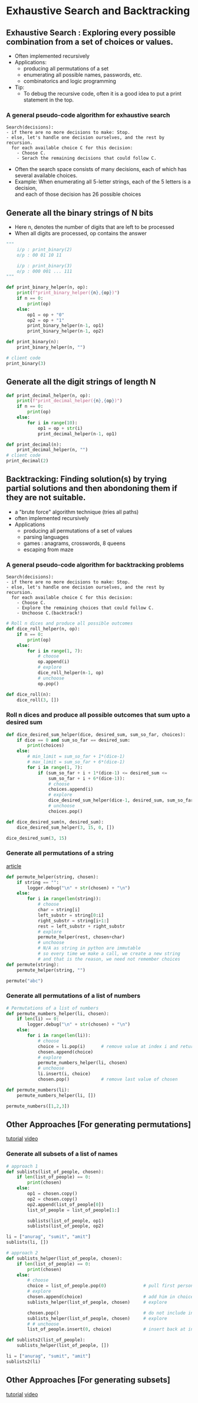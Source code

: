 # Exhaustive Search and Backtracking

## Exhaustive Search : Exploring every possible combination from a set of choices or values.
- Often implemented recursively
- Applications:
  - producing all permutations of a set
  - enumerating all possible names, passwords, etc.
  - combinatorics and logic programming
- Tip:
  - To debug the recursive code, often it is a good idea to put a print statement in the top.
### A general pseudo-code algorithm for exhaustive search
```shell
Search(decisions):
- if there are no more decisions to make: Stop.
- else, let's handle one decision ourselves, and the rest by recursion.
  for each available choice C for this decision:
    - Choose C.
    - Serach the remaining decisions that could follow C.
```
- Often the search space consists of many decisions, each of which has several available choices.
- Example: When enumerating all 5-letter strings, each of the 5 letters is a decision, <br>
           and each of those decision has 26 possible choices

## Generate all the binary strings of N bits
- Here n, denotes the number of digits that are left to be processed
- When all digits are processed, op contains the answer
```python
"""
    i/p : print_binary(2)
    o/p : 00 01 10 11  

    i/p : print_binary(3)
    o/p : 000 001 ... 111
"""

def print_binary_helper(n, op):
    print(f"print_binary_helper({n},{op})")
    if n == 0:
        print(op)
    else:
        op1 = op + "0"
        op2 = op + "1"
        print_binary_helper(n-1, op1)
        print_binary_helper(n-1, op2)

def print_binary(n):
    print_binary_helper(n, "")

# client code
print_binary(3)
```
## Generate all the digit strings of length N
```python
def print_decimal_helper(n, op):
    print(f"print_decimal_helper({n},{op})")
    if n == 0:
        print(op)
    else:
        for i in range(10):
            op1 = op + str(i)
            print_decimal_helper(n-1, op1)

def print_decimal(n):
    print_decimal_helper(n, "")
# client code
print_decimal(2)
```
## Backtracking: Finding solution(s) by trying partial solutions and then abondoning them if they are not suitable.
- a "brute force"  algorithm technique (tries all paths)
- often implemented recursively
- Applications
  - producing all permutations of a set of values
  - parsing languages
  - games : anagrams, crosswords, 8 queens
  - escaping from maze

### A general pseudo-code algorithm for backtracking problems
```shell
Search(decisions):
- if there are no more decisions to make: Stop.
- else, let's handle one decision ourselves, and the rest by recursion.
  for each available choice C for this decision:
    - Choose C.
    - Explore the remaining choices that could follow C.
    - Unchoose C.(backtrack!)
```
```python
# Roll n dices and produce all possible outcomes
def dice_roll_helper(n, op):
    if n == 0:
        print(op)
    else:
        for i in range(1, 7):
            # choose
            op.append(i)
            # explore
            dice_roll_helper(n-1, op)
            # unchoose
            op.pop()

def dice_roll(n):
    dice_roll(3, [])
```
### Roll n dices and produce all possible outcomes that sum upto a desired sum
```python
def dice_desired_sum_helper(dice, desired_sum, sum_so_far, choices):
    if dice == 0 and sum_so_far == desired_sum:
        print(choices)
    else:
        # min_limit = sum_so_far + 1*(dice-1)
        # max_limit = sum_so_far + 6*(dice-1)
        for i in range(1, 7):
            if (sum_so_far + i + 1*(dice-1) <= desired_sum <= 
                sum_so_far + i + 6*(dice-1)):    
                # choose
                choices.append(i)
                # explore
                dice_desired_sum_helper(dice-1, desired_sum, sum_so_far+i, choices)
                # unchoose
                choices.pop()

def dice_desired_sum(n, desired_sum):
    dice_desired_sum_helper(3, 15, 0, [])

dice_desired_sum(3, 15)
```
### Generate all permutations of a string
[article](https://www.geeksforgeeks.org/write-a-c-program-to-print-all-permutations-of-a-given-string/)
```python
def permute_helper(string, chosen):
    if string == "":
        logger.debug("\n" + str(chosen) + "\n")
    else:
        for i in range(len(string)):
            # choose
            char = string[i]
            left_substr = string[0:i]
            right_substr = string[i+1:]
            rest = left_substr + right_substr
            # explore
            permute_helper(rest, chosen+char)
            # unchoose
            # N/A as string in python are immutable
            # so every time we make a call, we create a new string
            # and that is the reason, we need not remember choices
def permute(string):
    permute_helper(string, "")

permute("abc")
```
### Generate all permutations of a list of numbers
```python
# Permutations of a list of numbers
def permute_numbers_helper(li, chosen):
    if len(li) == 0:
        logger.debug("\n" + str(chosen) + "\n")
    else:
        for i in range(len(li)):
            # choose
            choice = li.pop(i)      # remove value at index i and return it
            chosen.append(choice)               
            # explore
            permute_numbers_helper(li, chosen)
            # unchoose
            li.insert(i, choice)
            chosen.pop()            # remove last value of chosen

def permute_numbers(li):
    permute_numbers_helper(li, [])

permute_numbers([1,2,3])
```
## Other Approaches [For generating permutations]
[tutorial](https://www.geeksforgeeks.org/write-a-c-program-to-print-all-permutations-of-a-given-string/)
[video](https://www.youtube.com/watch?v=jRyQVVvYBAM&list=PLjkkQ3iH4jy82KRn9jXeFyWzvX7sqYrjE&index=9)

### Generate all subsets of a list of names
```python
# approach 1
def sublists(list_of_people, chosen):
    if len(list_of_people) == 0:
        print(chosen)
    else:
        op1 = chosen.copy()
        op2 = chosen.copy()
        op2.append(list_of_people[0])
        list_of_people = list_of_people[1:]

        sublists(list_of_people, op1)
        sublists(list_of_people, op2)

li = ["anurag", "sumit", "amit"]
sublists(li, [])
```
```python
# approach 2
def sublists_helper(list_of_people, chosen):
    if len(list_of_people) == 0:
        print(chosen)
    else:
        # choose
        choice = list_of_people.pop(0)              # pull first person out of vector
        # explore
        chosen.append(choice)                       # add him in choice list
        sublists_helper(list_of_people, chosen)     # explore

        chosen.pop()                                # do not include in choice list
        sublists_helper(list_of_people, chosen)     # explore
        # # unchoose
        list_of_people.insert(0, choice)            # insert back at index 0

def sublists2(list_of_people):
    sublists_helper(list_of_people, [])

li = ["anurag", "sumit", "amit"]
sublists2(li)
```
## Other Approaches [For generating subsets]
[tutorial](https://github.com/LeadCoding/FrazArmy/blob/main/Recursion/lecture%207/Fraz_recursion_7_2.py)
[video](https://www.youtube.com/watch?v=0N3RCWa8jFM&list=PLjkkQ3iH4jy82KRn9jXeFyWzvX7sqYrjE&index=9)
